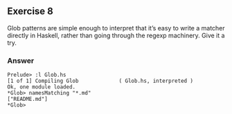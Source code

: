 ## Exercise 8

Glob patterns are simple enough to interpret that it’s easy to write a matcher directly in Haskell, rather than going through the regexp machinery. Give it a try.

### Answer

```ghci
Prelude> :l Glob.hs 
[1 of 1] Compiling Glob             ( Glob.hs, interpreted )
Ok, one module loaded.
*Glob> namesMatching "*.md"
["README.md"]
*Glob> 
```
